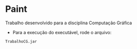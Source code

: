 # Paint
Trabalho desenvolvido para a disciplina Computação Gráfica

* Para a execução do executável, rode o arquivo:
`````
TrabalhoCG.jar
`````
